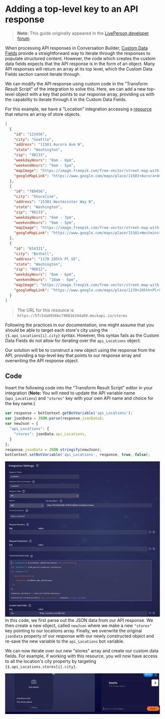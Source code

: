# Adding a top-level key to an API response

> **Note**: This guide originally appeared in the [LivePerson developer forum](https://talkyard.livepersonai.com/-57/adding-a-top-level-key-to-an-api-response).

When processing API responses in Conversation Builder, [Custom Data Fields](https://developers.liveperson.com/conversation-builder-integrations-integration-basics.html#process-api-results-with-custom-data-fields) provide a straightforward way to iterate through the responses to populate structured content. However, the code which creates the custom data fields expects that the API response is in the form of an object. Many API responses will return an array at its top level, which the Custom Data Fields section cannot iterate through.

We can modify the API response using custom code in the "Transform Result Script" of the integration to solve this. Here, we can add a new top-level object with a key that points to our response array, providing us with the capability to iterate through it in the Custom Data Fields.

For this example, we have a "Location" integration accessing a [resource](https://5fc54a0936bc790016344a09.mockapi.io/stores) that returns an array of store objects.

```json
[
  {
    "id": "123456",
    "city": "Seattle",
    "address": "11501 Aurora Ave N",
    "state": "Washington",
    "zip": "98133",
    "weekdayHours": "8am - 6pm",
    "weekendHours": "9am - 5pm",
    "mapImage": "https://image.freepik.com/free-vector/street-map-with-pin-routes_23-2147622544.jpg",
    "googleMapLink": "https://www.google.com/maps/place/11501+Aurora+Ave+N,+Seattle,+WA+98133"
  },
  {
    "id": "789456",
    "city": "Shoreline",
    "address": "15301 Westminster Way N",
    "state": "Washington",
    "zip": "98133",
    "weekdayHours": "8am - 7pm",
    "weekendHours": "9am - 5pm",
    "mapImage": "https://image.freepik.com/free-vector/street-map-with-pin-routes_23-2147622544.jpg",
    "googleMapLink": "https://www.google.com/maps/place/15301+Westminster+Way+N,+Shoreline,+WA+98133"
  },
  {
    "id": "654321",
    "city": "Bothell",
    "address": "1170 205th Pl SE",
    "state": "Washington",
    "zip": "98012",
    "weekdayHours": "8am - 6pm",
    "weekendHours": "10am - 6pm",
    "mapImage": "https://image.freepik.com/free-vector/street-map-with-pin-routes_23-2147622544.jpg",
    "googleMapLink": "https://www.google.com/maps/place/1170+205th+Pl+SE,+Bothell,+WA+98012"
  }
]
```

> The URL for this resource is `https://5fc54a0936bc790016344a09.mockapi.io/stores`

Following the practices in our documentation, one might assume that you should be able to target each store's city using the `{$.api_Locations[i].city}` syntax. However, this syntax fails as the Custom Data Fields do not allow for iterating over the `api_Locations` object.

Our solution will be to construct a new object using the response from the API, providing a top-level key that points to our response array and overwriting the API response object.

## Code

Insert the following code into the "Transform Result Script" editor in your integration (**Note:** You will need to update the API variable name (`api_Locations`) and `"stores"` key with your own API name and choice for the key name.)

```js
var response = botContext.getBotVariable('api_Locations');
var jsonData = JSON.parse(response.jsonData);
var newJson = {
  "api_Locations": {
    "stores": jsonData.api_Locations,
  }
};
response.jsonData = JSON.stringify(newJson);
botContext.setBotVariable('api_Locations', response, true, false);
```

![integration configuration for location api](images/integration.png)
In this code, we first parse out the JSON data from our API response. We then create a new object, called `newJson` where we make a new `"stores"` key pointing to our locations array. Finally, we overwrite the original `jsonData` property of our response with our newly constructed object and re-save the new variable to the `api_Locations` bot variable.

We can now iterate over our new "stores" array and create our custom data fields. For example, if working with this resource, you will now have access to all the location's city property by targeting `{$.api_Locations.stores[i].city}`.

![structured content display of Location integration results](images/cb-result.png)
